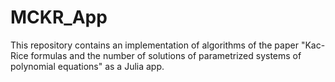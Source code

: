 # MCKR_App
This repository contains an implementation of algorithms of the paper "Kac-Rice formulas and the number of solutions of parametrized systems of polynomial equations" as a Julia app.
